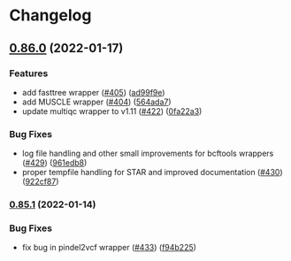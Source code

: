 # Changelog

## [0.86.0](https://www.github.com/fgvieira/snakemake-wrappers/compare/v0.85.1...v0.86.0) (2022-01-17)


### Features

* add fasttree wrapper ([#405](https://www.github.com/fgvieira/snakemake-wrappers/issues/405)) ([ad99f9e](https://www.github.com/fgvieira/snakemake-wrappers/commit/ad99f9ef63a4e80b51860f71287d4396b055a9da))
* add MUSCLE wrapper ([#404](https://www.github.com/fgvieira/snakemake-wrappers/issues/404)) ([564ada7](https://www.github.com/fgvieira/snakemake-wrappers/commit/564ada7de5a4beb124ee5be16b80f0d5a53d51e0))
* update multiqc wrapper to v1.11 ([#422](https://www.github.com/fgvieira/snakemake-wrappers/issues/422)) ([0fa22a3](https://www.github.com/fgvieira/snakemake-wrappers/commit/0fa22a3b8a4c8355fd103b85eb1fecfb1e0c4bc0))


### Bug Fixes

* log file handling and other small improvements for bcftools wrappers ([#429](https://www.github.com/fgvieira/snakemake-wrappers/issues/429)) ([961edb8](https://www.github.com/fgvieira/snakemake-wrappers/commit/961edb8cfe7b224b2ddb6344caf5293a0938d003))
* proper tempfile handling for STAR and improved documentation ([#430](https://www.github.com/fgvieira/snakemake-wrappers/issues/430)) ([922cf87](https://www.github.com/fgvieira/snakemake-wrappers/commit/922cf87856e61f6cbf408d2c31c83723dfe67f5b))

### [0.85.1](https://www.github.com/snakemake/snakemake-wrappers/compare/v0.85.0...v0.85.1) (2022-01-14)


### Bug Fixes

* fix bug in pindel2vcf wrapper ([#433](https://www.github.com/snakemake/snakemake-wrappers/issues/433)) ([f94b225](https://www.github.com/snakemake/snakemake-wrappers/commit/f94b2251914f585c44fe562bc67d815e2431bcf8))
